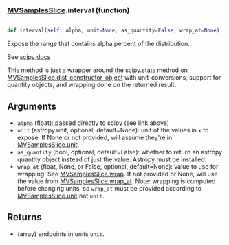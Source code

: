 ### [MVSamplesSlice](MVSamplesSlice.md).interval (function)


```py

def interval(self, alpha, unit=None, as_quantity=False, wrap_at=None)

```



Expose the range that contains alpha percent of the distribution.

See [scipy docs](https://docs.scipy.org/doc/scipy/reference/generated/scipy.stats.rv_continuous.interval.html)

This method is just a wrapper around the scipy.stats method on
[MVSamplesSlice.dist_constructor_object](MVSamplesSlice.dist_constructor_object.md) with unit-conversions, support for
quantity objects, and wrapping done on the returned result.

Arguments
----------
* `alpha` (float): passed directly to scipy (see link above)
* `unit` (astropy.unit, optional, default=None): unit of the values
    in `x` to expose.  If None or not provided, will assume they're in
    [MVSamplesSlice.unit](MVSamplesSlice.unit.md).
* `as_quantity` (bool, optional, default=False): whether to return an
    astropy quantity object instead of just the value.  Astropy must
    be installed.
* `wrap_at` (float, None, or False, optional, default=None): value to
    use for wrapping.  See [MVSamplesSlice.wrap](MVSamplesSlice.wrap.md).  If not provided or None,
    will use the value from [MVSamplesSlice.wrap_at](MVSamplesSlice.wrap_at.md).  Note: wrapping is
    computed before changing units, so `wrap_at` must be provided
    according to [MVSamplesSlice.unit](MVSamplesSlice.unit.md) not `unit`.

Returns
---------
* (array) endpoints in units `unit`.

